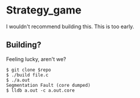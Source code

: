 # Strategy_game

I wouldn't recommend building this. This is too early.

## Building?

Feeling lucky, aren't we?

```
$ git clone $repo
$ ./build file.c
$ ./a.out
Segmentation Fault (core dumped)
$ lldb a.out -c a.out.core
```

